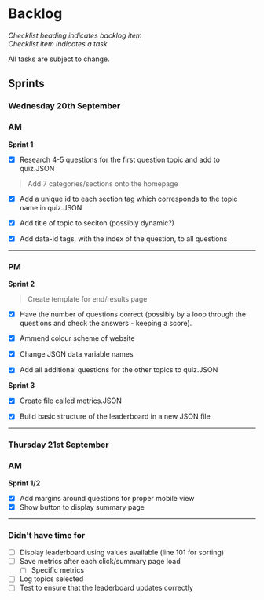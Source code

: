 # Backlog
*Checklist heading indicates backlog item*\
*Checklist item indicates a task*

All tasks are subject to change.
## Sprints
### Wednesday 20th September
### **AM**

**Sprint 1**
- [x] Research 4-5 questions for the first question topic and add to quiz.JSON

> Add 7 categories/sections onto the homepage
- [x] Add a unique id to each section tag which corresponds to the topic name in quiz.JSON
- [x] Add title of topic to seciton (possibly dynamic?)

- [x] Add data-id tags, with the index of the question, to all questions
---
### **PM**
**Sprint 2**
> Create template for end/results page
- [x] Have the number of questions correct (possibly by a loop through the questions and check the answers - keeping a score).

- [x] Ammend colour scheme of website

- [x] Change JSON data variable names

- [x] Add all additional questions for the other topics to quiz.JSON

**Sprint 3**
- [x] Create file called metrics.JSON

- [x] Build basic structure of the leaderboard in a new JSON file
---
### Thursday 21st September
### **AM**

**Sprint 1/2**
- [x] Add margins around questions for proper mobile view
- [x] Show button to display summary page

---
### Didn't have time for
- [ ] Display leaderboard using values available (line 101 for sorting)
- [ ] Save metrics after each click/summary page load
  - [ ] Specific metrics
- [ ] Log topics selected
- [ ] Test to ensure that the leaderboard updates correctly
